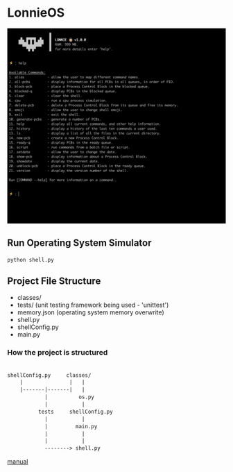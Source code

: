 # LonnieOS

![thumbnail](thumbnail.png)

## Run Operating System Simulator

```shell
python shell.py
```

## Project File Structure

- classes/
- tests/      (unit testing framework being used - 'unittest')
- memory.json (operating system memory overwrite)
- shell.py
- shellConfig.py
- main.py

### How the project is structured

```txt

shellConfig.py     classes/
    |               |   |
    |-------|-------|   |
            |          os.py
            |           |
          tests     shellConfig.py
            |           |
            |         main.py
            |           |
            |           |
            --------> shell.py
```


[manual](Lonnie%20Operating%20System%20Manual.pdf)
